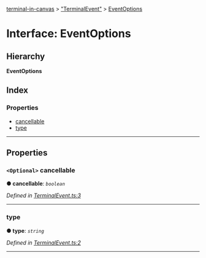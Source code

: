 [terminal-in-canvas](../README.md) > ["TerminalEvent"](../modules/_terminalevent_.md) > [EventOptions](../interfaces/_terminalevent_.eventoptions.md)

# Interface: EventOptions

## Hierarchy

**EventOptions**

## Index

### Properties

* [cancellable](_terminalevent_.eventoptions.md#cancellable)
* [type](_terminalevent_.eventoptions.md#type)

---

## Properties

<a id="cancellable"></a>

### `<Optional>` cancellable

**● cancellable**: *`boolean`*

*Defined in [TerminalEvent.ts:3](https://github.com/danikaze/terminal-in-canvas/blob/a5ea4f7/src/TerminalEvent.ts#L3)*

___
<a id="type"></a>

###  type

**● type**: *`string`*

*Defined in [TerminalEvent.ts:2](https://github.com/danikaze/terminal-in-canvas/blob/a5ea4f7/src/TerminalEvent.ts#L2)*

___

